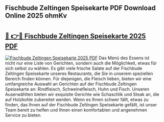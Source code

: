 ## Fischbude Zeltingen Speisekarte PDF Download Online 2025 ohmKv

# <h2><a href="http://gc6sdoc.nevu.top/?p=Fischbude+Zeltingen+Speisekarte">🔗 👉🔴 Fischbude Zeltingen Speisekarte 2025 PDF</a></h2>

[![Fischbude Zeltingen Speisekarte 2025 PDF](https://i.imgur.com/dBaPXMq.png)](http://gc6sdoc.nevu.top/?p=Fischbude+Zeltingen+Speisekarte)
Das Menü des Essens ist nicht nur eine Liste von Gerichten, sondern auch die Möglichkeit, etwas für sich selbst zu wählen. Es gibt viele frische Salate auf der Fischbude Zeltingen Speisekarte unseres Restaurants, die Sie in unserem speziellen Bereich finden können. Für diejenigen, die Fleisch lieben, bieten wir eine umfangreiche Auswahl an Gerichten auf der Fischbude Zeltingen Speisekarte an: Rindfleisch, Schweinefleisch, Huhn und Fisch. Unseren Auserwählten bieten wir exquisite Gerichte wie Schaschlik und Steak an, die auf Holzkohle zubereitet werden. Wenn es Ihnen schwer fällt, etwas zu finden, das Ihnen auf der Fischbude Zeltingen Speisekarte gefällt, ist unser Team bereit zu helfen und Ihnen einen komfortablen und angenehmen Service zu bieten.
